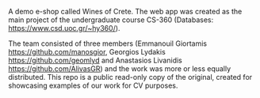 A demo e-shop called Wines of Crete. The web app was created as the main project of the undergraduate course CS-360 (Databases: https://www.csd.uoc.gr/~hy360/).

The team consisted of three members (Emmanouil Giortamis https://github.com/manosgior, Georgios Lydakis https://github.com/geomlyd and Anastasios Livanidis https://github.com/AlivasGR) and the work was more or less equally distributed. This repo is a public read-only copy of the original, created for showcasing examples of our work for CV purposes.